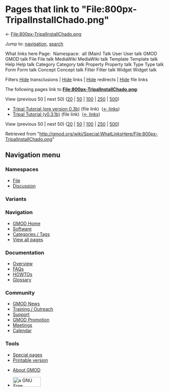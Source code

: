 <div id="mw-page-base" class="noprint">

</div>

<div id="mw-head-base" class="noprint">

</div>

<div id="content" class="mw-body" role="main">

<span id="top"></span>

<div id="mw-js-message" style="display:none;">

</div>



# <span dir="auto">Pages that link to "File:800px-TripalInstallChado.png"</span>

<div id="bodyContent">

<div id="contentSub">

←
[File:800px-TripalInstallChado.png](/wiki/File:800px-TripalInstallChado.png "File:800px-TripalInstallChado.png")

</div>

<div id="jump-to-nav" class="mw-jump">

Jump to: [navigation](#mw-navigation), [search](#p-search)

</div>

<div id="mw-content-text">

What links here Page:  Namespace:  all (Main) Talk User User talk GMOD
GMOD talk File File talk MediaWiki MediaWiki talk Template Template talk
Help Help talk Category Category talk Property Property talk Type Type
talk Form Form talk Concept Concept talk Filter Filter talk Widget
Widget talk

Filters
[Hide](/mediawiki/index.php?title=Special:WhatLinksHere/File:800px-TripalInstallChado.png&hidetrans=1 "Special:WhatLinksHere/File:800px-TripalInstallChado.png")
transclusions \|
[Hide](/mediawiki/index.php?title=Special:WhatLinksHere/File:800px-TripalInstallChado.png&hidelinks=1 "Special:WhatLinksHere/File:800px-TripalInstallChado.png")
links \|
[Hide](/mediawiki/index.php?title=Special:WhatLinksHere/File:800px-TripalInstallChado.png&hideredirs=1 "Special:WhatLinksHere/File:800px-TripalInstallChado.png")
redirects \|
[Hide](/mediawiki/index.php?title=Special:WhatLinksHere/File:800px-TripalInstallChado.png&hideimages=1 "Special:WhatLinksHere/File:800px-TripalInstallChado.png")
file links

The following pages link to
**[File:800px-TripalInstallChado.png](/wiki/File:800px-TripalInstallChado.png "File:800px-TripalInstallChado.png")**:

View (previous 50 \| next 50)
([20](/mediawiki/index.php?title=Special:WhatLinksHere/File:800px-TripalInstallChado.png&limit=20 "Special:WhatLinksHere/File:800px-TripalInstallChado.png")
\|
[50](/mediawiki/index.php?title=Special:WhatLinksHere/File:800px-TripalInstallChado.png&limit=50 "Special:WhatLinksHere/File:800px-TripalInstallChado.png")
\|
[100](/mediawiki/index.php?title=Special:WhatLinksHere/File:800px-TripalInstallChado.png&limit=100 "Special:WhatLinksHere/File:800px-TripalInstallChado.png")
\|
[250](/mediawiki/index.php?title=Special:WhatLinksHere/File:800px-TripalInstallChado.png&limit=250 "Special:WhatLinksHere/File:800px-TripalInstallChado.png")
\|
[500](/mediawiki/index.php?title=Special:WhatLinksHere/File:800px-TripalInstallChado.png&limit=500 "Special:WhatLinksHere/File:800px-TripalInstallChado.png"))

- [Tripal Tutorial (pre version
  0.3b)](/wiki/Tripal_Tutorial_(pre_version_0.3b) "Tripal Tutorial (pre version 0.3b)")
  (file link) ‎ <span class="mw-whatlinkshere-tools">([←
  links](/mediawiki/index.php?title=Special:WhatLinksHere&target=Tripal+Tutorial+%28pre+version+0.3b%29 "Special:WhatLinksHere"))</span>
- [Tripal Tutorial
  (v0.3.1b)](/wiki/Tripal_Tutorial_(v0.3.1b) "Tripal Tutorial (v0.3.1b)")
  (file link) ‎ <span class="mw-whatlinkshere-tools">([←
  links](/mediawiki/index.php?title=Special:WhatLinksHere&target=Tripal+Tutorial+%28v0.3.1b%29 "Special:WhatLinksHere"))</span>

View (previous 50 \| next 50)
([20](/mediawiki/index.php?title=Special:WhatLinksHere/File:800px-TripalInstallChado.png&limit=20 "Special:WhatLinksHere/File:800px-TripalInstallChado.png")
\|
[50](/mediawiki/index.php?title=Special:WhatLinksHere/File:800px-TripalInstallChado.png&limit=50 "Special:WhatLinksHere/File:800px-TripalInstallChado.png")
\|
[100](/mediawiki/index.php?title=Special:WhatLinksHere/File:800px-TripalInstallChado.png&limit=100 "Special:WhatLinksHere/File:800px-TripalInstallChado.png")
\|
[250](/mediawiki/index.php?title=Special:WhatLinksHere/File:800px-TripalInstallChado.png&limit=250 "Special:WhatLinksHere/File:800px-TripalInstallChado.png")
\|
[500](/mediawiki/index.php?title=Special:WhatLinksHere/File:800px-TripalInstallChado.png&limit=500 "Special:WhatLinksHere/File:800px-TripalInstallChado.png"))

</div>

<div class="printfooter">

Retrieved from
"<http://gmod.org/wiki/Special:WhatLinksHere/File:800px-TripalInstallChado.png>"

</div>

<div id="catlinks" class="catlinks catlinks-allhidden">

</div>

<div class="visualClear">

</div>

</div>

</div>

<div id="mw-navigation">

## Navigation menu

<div id="mw-head">



<div id="left-navigation">

<div id="p-namespaces" class="vectorTabs" role="navigation"
aria-labelledby="p-namespaces-label">

### Namespaces

- <span id="ca-nstab-image"><a href="/wiki/File:800px-TripalInstallChado.png" accesskey="c"
  title="View the file page [c]">File</a></span>
- <span id="ca-talk"><a
  href="/mediawiki/index.php?title=File_talk:800px-TripalInstallChado.png&amp;action=edit&amp;redlink=1"
  accesskey="t"
  title="Discussion about the content page [t]">Discussion</a></span>

</div>

<div id="p-variants" class="vectorMenu emptyPortlet" role="navigation"
aria-labelledby="p-variants-label">

### 

### Variants[](#)

<div class="menu">

</div>

</div>

</div>

<div id="right-navigation">





</div>



</div>

</div>

</div>

<div id="mw-panel">

<div id="p-logo" role="banner">

<a href="/wiki/Main_Page"
style="background-image: url(http://gmod.org/images/GMOD-cogs.png);"
title="Visit the main page"></a>

</div>

<div id="p-Navigation" class="portal" role="navigation"
aria-labelledby="p-Navigation-label">

### Navigation

<div class="body">

- <span id="n-GMOD-Home">[GMOD Home](/wiki/Main_Page)</span>
- <span id="n-Software">[Software](/wiki/GMOD_Components)</span>
- <span id="n-Categories-.2F-Tags">[Categories /
  Tags](/wiki/Categories)</span>
- <span id="n-View-all-pages">[View all
  pages](/wiki/Special:AllPages)</span>

</div>

</div>

<div id="p-Documentation" class="portal" role="navigation"
aria-labelledby="p-Documentation-label">

### Documentation

<div class="body">

- <span id="n-Overview">[Overview](/wiki/Overview)</span>
- <span id="n-FAQs">[FAQs](/wiki/Category:FAQ)</span>
- <span id="n-HOWTOs">[HOWTOs](/wiki/Category:HOWTO)</span>
- <span id="n-Glossary">[Glossary](/wiki/Glossary)</span>

</div>

</div>

<div id="p-Community" class="portal" role="navigation"
aria-labelledby="p-Community-label">

### Community

<div class="body">

- <span id="n-GMOD-News">[GMOD News](/wiki/GMOD_News)</span>
- <span id="n-Training-.2F-Outreach">[Training /
  Outreach](/wiki/Training_and_Outreach)</span>
- <span id="n-Support">[Support](/wiki/Support)</span>
- <span id="n-GMOD-Promotion">[GMOD
  Promotion](/wiki/GMOD_Promotion)</span>
- <span id="n-Meetings">[Meetings](/wiki/Meetings)</span>
- <span id="n-Calendar">[Calendar](/wiki/Calendar)</span>

</div>

</div>

<div id="p-tb" class="portal" role="navigation"
aria-labelledby="p-tb-label">

### Tools

<div class="body">

- <span id="t-specialpages"><a href="/wiki/Special:SpecialPages" accesskey="q"
  title="A list of all special pages [q]">Special pages</a></span>
- <span id="t-print"><a
  href="/mediawiki/index.php?title=Special:WhatLinksHere/File:800px-TripalInstallChado.png&amp;printable=yes"
  rel="alternate" accesskey="p"
  title="Printable version of this page [p]">Printable version</a></span>

</div>

</div>

</div>

</div>

<div id="footer" role="contentinfo">

- <span id="footer-places-about">[About
  GMOD](/wiki/GMOD:About "GMOD:About")</span>

<!-- -->

- <span id="footer-copyrightico">[<img src="http://www.gnu.org/graphics/gfdl-logo-small.png" width="88"
  height="31" alt="a GNU Free Documentation License" />](http://www.gnu.org/licenses/fdl-1.3.html)</span>




</div>
